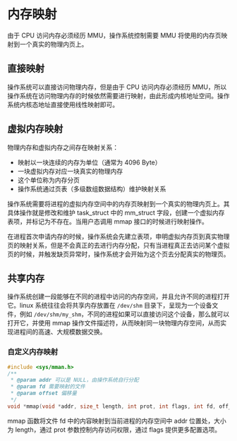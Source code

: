 # 内存映射
由于 CPU 访问内存必须经历 MMU，操作系统控制需要 MMU 将使用的内存页映射到一个真实的物理内页上。

## 直接映射
操作系统可以直接访问物理内存，但是由于 CPU 访问内存必须经历 MMU，所以操作系统在访问物理内存的时候依然需要进行映射，由此形成内核地址空间。操作系统内核态地址直接使用线性映射即可。

## 虚拟内存映射
物理内存和虚拟内存之间存在映射关系：
- 映射以一块连续的内存为单位（通常为 4096 Byte）
- 一块虚拟内存对应一块真实的物理内存
- 这个单位称为内存分页
- 操作系统通过页表（多级数组数据结构）维护映射关系

操作系统需要将进程的虚拟内存空间中的内存页映射到一个真实的物理内页上。其具体操作就是修改和维护 task_struct 中的 mm_struct 字段，创建一个虚拟内存表项，并标记为不存在。当用户态调用 mmap 接口的时候进行映射操作。

在进程首次申请内存的时候，操作系统会先建立表项，申明虚拟内存页到真实物理页的映射关系，但是不会真正的去进行内存分配，只有当进程真正去访问某个虚拟页的时候，并触发缺页异常时，操作系统才会开始为这个页去分配真实的物理页。

## 共享内存
操作系统创建一段能够在不同的进程中访问的内存空间，并且允许不同的进程打开它。linux 系统往往会将共享内存放置在 `/dev/shm` 目录下，呈现为一个设备文件，例如 `/dev/shm/my_shm`，不同的进程如果可以直接访问这个设备，那么就可以打开它，并使用 mmap 操作文件描述符，从而映射同一块物理内存空间，从而实现进程间的高速、大规模数据交换。

### 自定义内存映射

```c
#include <sys/mman.h>
/**
 * @param addr 可以是 NULL，由操作系统自行分配
 * @param fd 需要映射的文件
 * @param offset 偏移量
 */
void *mmap(void *addr, size_t length, int prot, int flags, int fd, off_t offset);
```

mmap 函数将文件 fd 中的内容映射到当前进程的内存空间中 addr 位置处，大小为 length，通过 prot 参数控制内存访问权限，通过 flags 提供更多配置选项。
